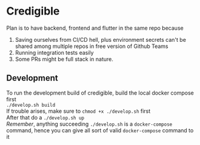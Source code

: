 # Credigible
Plan is to have backend, frontend and flutter in the same repo because
1) Saving ourselves from CI/CD hell, plus environment secrets can't be shared among multiple repos in free version of Github Teams
2) Running integration tests easily
3) Some PRs might be full stack in nature.

## Development
To run the development build of credigible, build the local docker compose first    
`./develop.sh build`    
If trouble arises, make sure to `chmod +x ./develop.sh` first     
After that do a `./develop.sh up`    
*Remember*, anything succeeding `./develop.sh` is a `docker-compose` command, hence you can give all sort of valid `docker-compose` command to it
